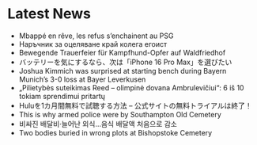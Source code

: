 # Latest News
-  Mbappé en rêve, les refus s’enchainent au PSG
-  Наръчник за оцеляване край колега егоист
-  Bewegende Trauerfeier für Kampfhund-Opfer auf Waldfriedhof
-  バッテリーを気にするなら、次は「iPhone 16 Pro Max」を選びたい
-  Joshua Kimmich was surprised at starting bench during Bayern Munich’s 3-0 loss at Bayer Leverkusen
-  „Pilietybės suteikimas Reed – olimpinė dovana Ambrulevičiui“: 6 iš 10 tokiam sprendimui pritartų
-  Huluを1カ月間無料で試聴する方法 – 公式サイトの無料トライアルは終了！
-  This is why armed police were by Southampton Old Cemetery
-  비싸진 배달비·늘어난 외식…음식 배달액 처음으로 감소
-  Two bodies buried in wrong plots at Bishopstoke Cemetery
